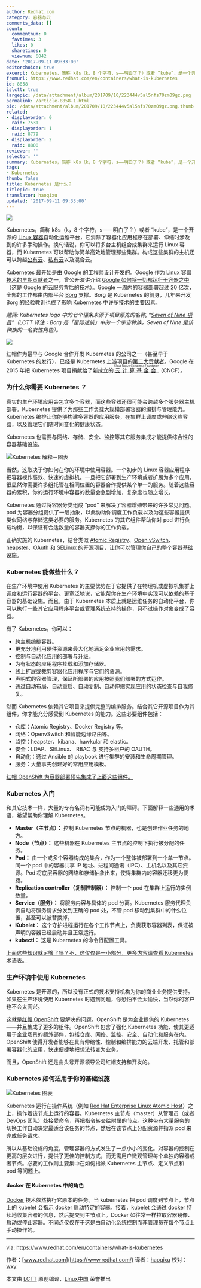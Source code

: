 ```yaml
---
author: Redhat.com
category: 容器与云
comments_data: []
count:
  commentnum: 0
  favtimes: 3
  likes: 0
  sharetimes: 0
  viewnum: 6042
date: '2017-09-11 09:33:00'
editorchoice: true
excerpt: Kubernetes，简称 k8s（k，8 个字符，s——明白了？）或者 “kube”，是一个开源的 Linux 容器自动化运维平台，它消除了容器化应用程序在部署、伸缩时涉及到的许多手动操作。
fromurl: https://www.redhat.com/en/containers/what-is-kubernetes
id: 8858
islctt: true
largepic: /data/attachment/album/201709/10/223444v5al5nfs70zm09gz.png
permalink: /article-8858-1.html
pic: /data/attachment/album/201709/10/223444v5al5nfs70zm09gz.png.thumb.jpg
related:
- displayorder: 0
  raid: 7531
- displayorder: 1
  raid: 8779
- displayorder: 2
  raid: 8800
reviewer: ''
selector: ''
summary: Kubernetes，简称 k8s（k，8 个字符，s——明白了？）或者 “kube”，是一个开源的 Linux 容器自动化运维平台，它消除了容器化应用程序在部署、伸缩时涉及到的许多手动操作。
tags:
- Kubernetes
thumb: false
title: Kubernetes 是什么？
titlepic: true
translator: haoqixu
updated: '2017-09-11 09:33:00'
---
```


![](/data/attachment/album/201709/10/223444v5al5nfs70zm09gz.png)


Kubernetes，简称 k8s（k，8 个字符，s——明白了？）或者 “kube”，是一个开源的 [Linux 容器](https://www.redhat.com/en/containers/whats-a-linux-container)自动化运维平台，它消除了容器化应用程序在部署、伸缩时涉及到的许多手动操作。换句话说，你可以将多台主机组合成集群来运行 Linux 容器，而 Kubernetes 可以帮助你简单高效地管理那些集群。构成这些集群的主机还可以跨越[公有云](https://www.redhat.com/en/topics/cloud-computing/what-is-public-cloud)、[私有云](https://www.redhat.com/en/topics/cloud-computing/what-is-private-cloud)以及混合云。


Kubernetes 最开始是由 Google 的工程师设计开发的。Google 作为 [Linux 容器技术的早期贡献者](https://en.wikipedia.org/wiki/Cgroups)之一，曾公开演讲介绍 [Google 如何将一切都运行于容器之中](https://speakerdeck.com/jbeda/containers-at-scale)（这是 Google 的云服务背后的技术）。Google 一周内的容器部署超过 20 亿次，全部的工作都由内部平台 [Borg](http://blog.kubernetes.io/2015/04/borg-predecessor-to-kubernetes.html) 支撑。Borg 是 Kubernetes 的前身，几年来开发 Borg 的经验教训也成了影响 Kubernetes 中许多技术的主要因素。


*趣闻: Kubernetes logo 中的七个辐条来源于项目原先的名称, “[Seven of Nine 项目](https://cloudplatform.googleblog.com/2016/07/from-Google-to-the-world-the-Kubernetes-origin-story.html)”（LCTT 译注：Borg 是「星际迷航」中的一个宇宙种族，Seven of Nine 是该种族的一名女性角色）。*


![](/data/attachment/album/201709/10/223447rd0hj5bvhv84jd24.png)


红帽作为最早与 Google 合作开发 Kubernetes 的公司之一（甚至早于 Kubernetes 的发行），已经是 Kubernetes 上游项目的[第二大贡献者](http://stackalytics.com/?project_type=kubernetes-group&metric=commits)。Google 在 2015 年把 Kubernetes 项目捐献给了新成立的 <ruby> <a href="https://www.cncf.io/">  云计算基金会 </a> <rt>  Cloud Native Computing Foundation </rt></ruby>（CNCF）。


### 为什么你需要 Kubernetes ？


真实的生产环境应用会包含多个容器，而这些容器还很可能会跨越多个服务器主机部署。Kubernetes 提供了为那些工作负载大规模部署容器的编排与管理能力。Kubernetes 编排让你能够构建多容器的应用服务，在集群上调度或伸缩这些容器，以及管理它们随时间变化的健康状态。


Kubernetes 也需要与网络、存储、安全、监控等其它服务集成才能提供综合性的容器基础设施。


![Kubernetes 解释－图表](/data/attachment/album/201709/10/223447ewa7a8tpq7hrqldy.png "Kubernetes 解释－图表")


当然，这取决于你如何在你的环境中使用容器。一个初步的 Linux 容器应用程序把容器视作高效、快速的虚拟机。一旦把它部署到生产环境或者扩展为多个应用，很显然你需要许多组托管在相同位置的容器合作提供某个单一的服务。随着这些容器的累积，你的运行环境中容器的数量会急剧增加，复杂度也随之增长。


Kubernetes 通过将容器分类组成 “pod” 来解决了容器增殖带来的许多常见问题。pod 为容器分组提供了一层抽象，以此协助你调度工作负载以及为这些容器提供类似网络与存储这类必要的服务。Kubernetes 的其它组件帮助你对 pod 进行负载均衡，以保证有合适数量的容器支撑你的工作负载。


正确实施的 Kubernetes，结合类似 [Atomic Registry](http://www.projectatomic.io/registry/)、[Open vSwitch](http://openvswitch.org/)、[heapster](https://github.com/kubernetes/heapster)、[OAuth](https://oauth.net/) 和 [SELinux](https://selinuxproject.org/page/Main_Page) 的开源项目，让你可以管理你自己的整个容器基础设施。


### Kubernetes 能做些什么？


在生产环境中使用 Kubernetes 的主要优势在于它提供了在物理机或虚拟机集群上调度和运行容器的平台。更宽泛地说，它能帮你在生产环境中实现可以依赖的基于容器的基础设施。而且，由于 Kubernetes 本质上就是运维任务的自动化平台，你可以执行一些其它应用程序平台或管理系统支持的操作，只不过操作对象变成了容器。


有了 Kubernetes，你可以：


* 跨主机编排容器。
* 更充分地利用硬件资源来最大化地满足企业应用的需求。
* 控制与自动化应用的部署与升级。
* 为有状态的应用程序挂载和添加存储器。
* 线上扩展或裁剪容器化应用程序与它们的资源。
* 声明式的容器管理，保证所部署的应用按照我们部署的方式运作。
* 通过自动布局、自动重启、自动复制、自动伸缩实现应用的状态检查与自我修复。


然而 Kubernetes 依赖其它项目来提供完整的编排服务。结合其它开源项目作为其组件，你才能充分感受到 Kubernetes 的能力。这些必要组件包括：


* 仓库：Atomic Registry、Docker Registry 等。
* 网络：OpenvSwitch 和智能边缘路由等。
* 监控：heapster、kibana、hawkular 和 elastic。
* 安全：LDAP、SELinux、 RBAC 与 支持多租户的 OAUTH。
* 自动化：通过 Ansible 的 playbook 进行集群的安装和生命周期管理。
* 服务：大量事先创建好的常用应用模板。


[红帽 OpenShift 为容器部署预先集成了上面这些组件。](https://www.redhat.com/en/technologies/cloud-computing/openshift)


### Kubernetes 入门


和其它技术一样，大量的专有名词有可能成为入门的障碍。下面解释一些通用的术语，希望帮助你理解 Kubernetes。


* **Master（主节点）：** 控制 Kubernetes 节点的机器，也是创建作业任务的地方。
* **Node（节点）：** 这些机器在 Kubernetes 主节点的控制下执行被分配的任务。
* **Pod：** 由一个或多个容器构成的集合，作为一个整体被部署到一个单一节点。同一个 pod 中的容器共享 IP 地址、进程间通讯（IPC）、主机名以及其它资源。Pod 将底层容器的网络和存储抽象出来，使得集群内的容器迁移更为便捷。
* **Replication controller（复制控制器）：** 控制一个 pod 在集群上运行的实例数量。
* **Service（服务）：** 将服务内容与具体的 pod 分离。Kubernetes 服务代理负责自动将服务请求分发到正确的 pod 处，不管 pod 移动到集群中的什么位置，甚至可以被替换掉。
* **Kubelet：** 这个守护进程运行在各个工作节点上，负责获取容器列表，保证被声明的容器已经启动并且正常运行。
* **kubectl：** 这是 Kubernetes 的命令行配置工具。


[上面这些知识就足够了吗？不，这仅仅是一小部分，更多内容请查看 Kubernetes 术语表。](https://kubernetes.io/docs/reference/)


### 生产环境中使用 Kubernetes


Kubernetes 是开源的，所以没有正式的技术支持机构为你的商业业务提供支持。如果在生产环境使用 Kubernetes 时遇到问题，你恐怕不会太愉快，当然你的客户也不会太高兴。


这就是[红帽 OpenShift](https://www.redhat.com/en/technologies/cloud-computing/openshift) 要解决的问题。OpenShift 是为企业提供的 Kubernetes ——并且集成了更多的组件。OpenShift 包含了强化 Kubernetes 功能、使其更适用于企业场景的额外部件，包括仓库、网络、监控、安全、自动化和服务在内。OpenShift 使得开发者能够在具有伸缩性、控制和编排能力的云端开发、托管和部署容器化的应用，快速便捷地把想法转变为业务。


而且，OpenShift 还是由头号开源领导公司红帽支持和开发的。


### Kubernetes 如何适用于你的基础设施


![Kubernetes 图表](/data/attachment/album/201709/10/223447rv2xkrdckn4rrafa.png "Kubernetes 图表")


Kubernetes 运行在操作系统（例如 [Red Hat Enterprise Linux Atomic Host](https://www.redhat.com/en/technologies/linux-platforms/enterprise-linux/options)）之上，操作着该节点上运行的容器。Kubernetes 主节点（master）从管理员（或者 DevOps 团队）处接受命令，再把指令转交给附属的节点。这种带有大量服务的切换工作自动决定最适合该任务的节点，然后在该节点上分配资源并指派 pod 来完成任务请求。


所以从基础设施的角度，管理容器的方式发生了一点小小的变化。对容器的控制在更高的层次进行，提供了更佳的控制方式，而无需用户微观管理每个单独的容器或者节点。必要的工作则主要集中在如何指派 Kubernetes 主节点、定义节点和 pod 等问题上。


#### docker 在 Kubernetes 中的角色


[Docker](https://www.redhat.com/en/containers/what-is-docker) 技术依然执行它原本的任务。当 kubernetes 把 pod 调度到节点上，节点上的 kubelet 会指示 docker 启动特定的容器。接着，kubelet 会通过 docker 持续地收集容器的信息，然后提交到主节点上。Docker 如往常一样拉取容器镜像、启动或停止容器。不同点仅仅在于这是由自动化系统控制而非管理员在每个节点上手动操作的。




---


via: <https://www.redhat.com/en/containers/what-is-kubernetes>


作者：[www.redhat.com](https://www.redhat.com/) 译者：[haoqixu](https://github.com/haoqixu) 校对：[wxy](https://github.com/wxy)


本文由 [LCTT](https://github.com/LCTT/TranslateProject) 原创编译，[Linux中国](https://linux.cn/) 荣誉推出
